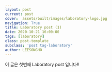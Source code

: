 ```yaml
---
layout: post
current: post
cover:  assets/built/images/laboratory-logo.jpg
navigation: True
title: Laboratory post (1) 
date: 2020-10-21 16:00:00
tags: [laboratory]
class: post-template
subclass: 'post tag-laboratory'
author: LEESONGHO
---
```


이 글은 첫번째 Laboratory post 입니다!!